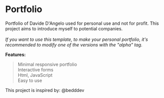 # Portfolio
Portfolio of Davide D'Angelo used for personal use and not for profit. This project aims to introduce myself to potential companies.<br><br>
_If you want to use this template, to make your personal portfolio, it's recommended to modify one of the versions with the "alpha" tag._

**Features:**
> Minimal responsive portfolio<br>
> Interactive forms<br>
> Html, JavaScript<br>
> Easy to use

This project is inspired by: @bedddev
